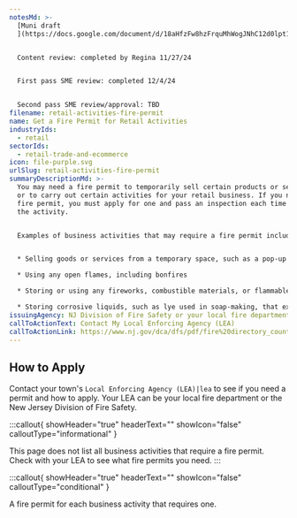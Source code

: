 ```yaml
---
notesMd: >-
  [Muni draft
  ](https://docs.google.com/document/d/18aHfzFw8hzFrquMhWogJNhC12d0lpt1z_ffSPIjw6UI/edit?usp=sharing)


  Content review: completed by Regina 11/27/24


  First pass SME review: completed 12/4/24


  Second pass SME review/approval: TBD
filename: retail-activities-fire-permit
name: Get a Fire Permit for Retail Activities
industryIds:
  - retail
sectorIds:
  - retail-trade-and-ecommerce
icon: file-purple.svg
urlSlug: retail-activities-fire-permit
summaryDescriptionMd: >-
  You may need a fire permit to temporarily sell certain products or services,
  or to carry out certain activities for your retail business. If you need a
  fire permit, you must apply for one and pass an inspection each time you do
  the activity. 


  Examples of business activities that may require a fire permit include:


  * Selling goods or services from a temporary space, such as a pop-up shop or kiosk at a mall 

  * Using any open flames, including bonfires

  * Storing or using any fireworks, combustible materials, or flammable materials

  * Storing corrosive liquids, such as lye used in soap-making, that exceed a certain weight limit
issuingAgency: NJ Division of Fire Safety or your local fire department
callToActionText: Contact My Local Enforcing Agency (LEA)
callToActionLink: https://www.nj.gov/dca/dfs/pdf/fire%20directory_county%20summary/fire_code_enforcement_director.pdf
---
```

## How to Apply

Contact your town's `Local Enforcing Agency (LEA)|lea` to see if you need a permit and how to apply. Your LEA can be your local fire department or the New Jersey Division of Fire Safety.

:::callout{ showHeader="true" headerText="" showIcon="false" calloutType="informational" }

This page does not list all business activities that require a fire permit. Check with your LEA to see what fire permits you need.
:::

:::callout{ showHeader="true" headerText="" showIcon="false" calloutType="conditional" }

A fire permit for each business activity that requires one.